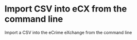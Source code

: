 # Import CSV into eCX from the command line
Import a CSV into the eCrime eXchange from the command line
